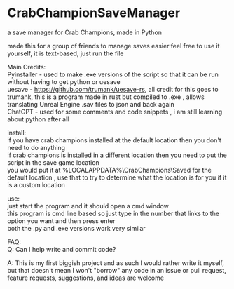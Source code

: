 # CrabChampionSaveManager
a save manager for Crab Champions, made in Python 

made this for a group of friends to manage saves easier 
feel free to use it yourself, it is text-based, just run the file

Main Credits:<br>
Pyinstaller - used to make .exe versions of the script so that it can be run without having to get python or uesave<br>
uesave - https://github.com/trumank/uesave-rs, all credit for this goes to trumank, this is a program made in rust but compiled to .exe , allows translating Unreal Engine .sav files to json and back again<br>
ChatGPT - used for some comments and code snippets , i am still learning about python after all<br>

install:<br>
  if you have crab champions installed at the default location then you don't need to do anything<br>
  if crab champions is installed in a different location then you need to put the script in the save game location<br>
  you would put it at %LOCALAPPDATA%\CrabChampions\Saved for the default location , use that to try to determine what the location is for you if it is a custom location <br>

use:<br>
  just start the program and it should open a cmd window<br>
  this program is cmd line based so just type in the number that links to the option you want and then press enter<br>
  both the .py and .exe versions work very similar <br>


FAQ:<br>
Q: Can I help write and commit code?<br>

A: This is my first biggish project and as such I would rather write it myself, but that doesn't mean I won't "borrow" any code in an issue or pull request, feature requests, suggestions, and ideas are welcome<br>
